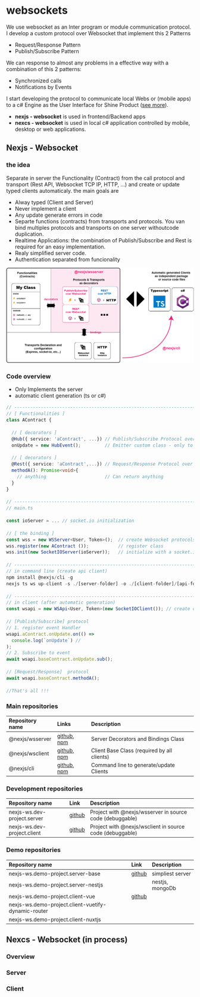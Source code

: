 # websockets

We use websocket as an Inter program or module communication protocol. I develop a custom protocol over Websocket that implement this 2 Patterns 

* Request/Response Pattern
* Publish/Subscribe Pattern 

We can response to almost any problems in a effective way with a combination of this 2 patterns: 

* Synchronized calls
* Notifications by Events 

I start developing the protocol to communicate local Webs or \(mobile apps\) to a c\# Engine as the User Interface for Shine Product \([see more](shine.md)\).

* **nexjs - websocket** is used in frontend/Backend apps
* **nexcs - websocket** is used in local c\# application controlled by mobile, desktop or web applications.

## Nexjs - Websocket

### the idea

Separate in server the Functionality \(Contract\) from the call protocol and transport \(Rest API, Websocket TCP IP, HTTP, ...\) and create or update typed clients automaticaly. the main goals are

* Alway typed \(Client and Server\)
* Never implement a client
* Any update generate errors in code
* Separte functions \(contracts\) from transports and protocols. You van bind multiples protocols and transports on one server withoutcode duplication.
* Realtime Applications: the combination of Publish/Subscribe and Rest is required for an easy implementation.  
* Realy simplified server code. 
* Authentication separated from funcionality

![](../.gitbook/assets/program-websocket-1-.jpg)

### Code overview 

* Only Implements the server
* automatic client generation \(ts or c\#\)

```typescript
// ----------------------------------------------------------------------------
// [ Functionalities ]
class AContract {

  // [ decorators ]
  @Hub({ service: 'aContract', ...}) // Publish/Subscribe Protocol over websocket
  onUpdate = new HubEvent();         // Emitter custom class - only to unificate event system

  // [ decorators ]
  @Rest({ service: 'aContract',...}) // Request/Response Protocol over websocket
  methodA(): Promise<void>{
    // anything                      // Can return anything
  }  
}

// ----------------------------------------------------------------------------
// main.ts

const ioServer = ... // socket.io initialization 

// [ the binding ]
const wss = new WSServer<User, Token>();  // create Websocket protocols
wss.register(new AContract ());           // register class 
wss.init(new SocketIOServer(ioServer));   // initialize with a socket.io server

// ----------------------------------------------------------------------------
// in command line (create api client)
npm install @nexjs/cli -g
nexjs ts ws up-client -s ./[server-folder] -o ./[client-folder]/[api-folder]

// ----------------------------------------------------------------------------
// in client (after automatic generation)
const wsapi = new WSApi<User, Token>(new SocketIOClient()); // create client

// [Publish/Subscribe] protocol
// 1. register event Handler
wsapi.aContract.onUpdate.on(() =>
  console.log(`onUpdate`) // 
);
// 2. Subscribe to event
await wsapi.baseContract.onUpdate.sub();

// [Request/Response]  protocol 
await wsapi.baseContract.methodA();

//That's all !!! 
```

### Main repositories

| Repository name | Links | Description |
| :--- | :--- | :--- |
| @nexjs/wsserver | [github](https://github.com/Juancoll/nexjs-wsserver), [npm](https://www.npmjs.com/package/@nexjs/wsserver) | Server Decorators and Bindings Class |
| @nexjs/wsclient | [github](https://github.com/Juancoll/nexjs-wsclient), [npm](https://www.npmjs.com/package/@nexjs/wsclient) | Client Base Class \(required by all clients\) |
| @nexjs/cli | [github](https://github.com/Juancoll/nexjs-cli), [npm](https://www.npmjs.com/package/@nexjs/cli) | Command line to generate/update Clients |

### Development repositories

| Repository name | Link | Description |
| :--- | :--- | :--- |
| nexjs-ws.dev-project.server | [github](https://github.com/Juancoll/nexjs-ws.dev-project.server) | Project with @nexjs/wsserver in source code \(debuggable\) |
| nexjs-ws.dev-project.client | [github](https://github.com/Juancoll/nexjs-ws.dev-project.client) | Project with @nexjs/wsclient in source code \(debuggable\) |

### Demo repositories

| Repository name | Link | Description |
| :--- | :--- | :--- |
| nexjs-ws.demo-project.server-base | [github](https://github.com/Juancoll/nexjs-ws.demo-project.server-base) | simpliest server  |
| nexjs-ws.demo-project.server-nestjs |  | nestjs, mongoDb |
| nexjs-ws.demo-project.client-vue | [github](https://github.com/Juancoll/nexjs-ws.demo-project.client-vue) |  |
| nexjs-ws.demo-project.client-vuetify-dynamic-router |  |  |
| nexjs-ws.demo-project.client-nuxtjs |  |  |

## Nexcs - Websocket \(in process\)

### Overview

### Server

### Client



